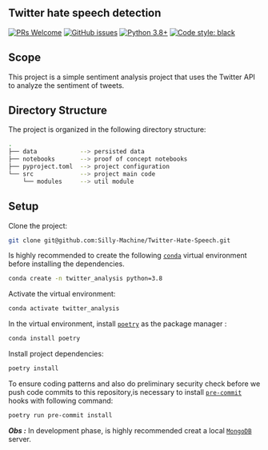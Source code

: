 ## Twitter hate speech detection

[![PRs Welcome](https://img.shields.io/badge/PRs-welcome-brightgreen.svg)](https://github.com/FelipeRamosOliveira/Portfolio/pulls)
[![GitHub issues](https://img.shields.io/github/issues/FelipeRamosOliveira/Portfolio.svg)](https://img.shields.io/github/issues/FelipeRamosOliveira/Portfolio.svg)
[![Python 3.8+](https://img.shields.io/badge/Python-3.8+-000000.svg)](https://www.python.org/downloads/release/python-360/)
[![Code style: black](https://img.shields.io/badge/code%20style-black-000000.svg)](https://github.com/psf/black)

## Scope

This project is a simple sentiment analysis project that uses the Twitter API to analyze the sentiment of tweets.

## Directory Structure

The project is organized in the following directory structure:

```sh
.
├── data            --> persisted data
├── notebooks       --> proof of concept notebooks
├── pyproject.toml  --> project configuration
└── src             --> project main code
    └── modules     --> util module
```

## Setup

Clone the project:

```sh
git clone git@github.com:Silly-Machine/Twitter-Hate-Speech.git
```

Is highly recommended to create the following [`conda`](https://docs.conda.io/en/latest/miniconda.html) virtual environment before installing the dependencies.

```sh
conda create -n twitter_analysis python=3.8
```

Activate the virtual environment:

```sh
conda activate twitter_analysis
```

In the virtual environment, install [`poetry`](https://python-poetry.org/) as the package manager :

```sh
conda install poetry
```

Install project dependencies:

```sh
poetry install
```

To ensure coding patterns and also do preliminary security check before we push code commits to this repository,is necessary to install [`pre-commit`](https://pre-commit.com/) hooks with following command:

```sh
poetry run pre-commit install
```

**_Obs :_** In development phase, is highly recommended creat a local [`MongoDB`](https://www.digitalocean.com/community/tutorials/how-to-install-mongodb-on-ubuntu-20-04-pt) server.
